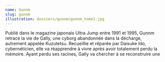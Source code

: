 ```yaml
---
name: Gunnm
slug: gunnm
illustration: dossiers/gunnm/gunnm_tome1.jpg
---
```


Publié dans le magazine japonais Ultra Jump entre 1991 et 1995, Gunnm retrace la vie de Gally, une cyborg abandonnée dans la décharge, autrement appelée Kuzutetsu. Recueillie et réparée par Daisuke Ido, cybernéticien, elle va réapprendre à vivre après avoir totalement perdu la mémoire. Ayant perdu ses racines, Gally va chercher à se reconstruire une